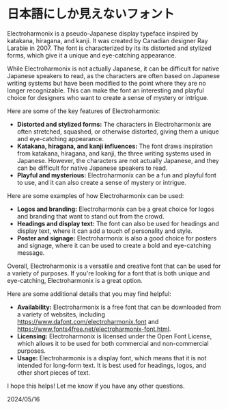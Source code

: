 <h1>日本語にしか見えないフォント</h1>
<p>
Electroharmonix is a pseudo-Japanese display typeface inspired by
katakana, hiragana, and kanji. It was created by Canadian designer Ray
Larabie in 2007. The font is characterized by its its distorted and
stylized forms, which give it a unique and eye-catching appearance.
</p>
<p>
While Electroharmonix is not actually Japanese, it can be difficult
for native Japanese speakers to read, as the characters are often
based on Japanese writing systems but have been modified to the point
where they are no longer recognizable. This can make the font an
interesting and playful choice for designers who want to create a
sense of mystery or intrigue.
</p>
<p>Here are some of the key features of Electroharmonix:</p>
<ul>
<li>
<strong>Distorted and stylized forms:</strong> The characters in
Electroharmonix are often stretched, squashed, or otherwise
distorted, giving them a unique and eye-catching appearance.
</li>
<li>
<strong>Katakana, hiragana, and kanji influences:</strong> The font
draws inspiration from katakana, hiragana, and kanji, the three
writing systems used in Japanese. However, the characters are not
actually Japanese, and they can be difficult for native Japanese
speakers to read.
</li>
<li>
<strong>Playful and mysterious:</strong> Electroharmonix can be a
fun and playful font to use, and it can also create a sense of
mystery or intrigue.
</li>
</ul>
<p>Here are some examples of how Electroharmonix can be used:</p>
<ul>
<li>
<strong>Logos and branding:</strong> Electroharmonix can be a great
choice for logos and branding that want to stand out from the crowd.
</li>
<li>
<strong>Headings and display text:</strong> The font can also be
used for headings and display text, where it can add a touch of
personality and style.
</li>
<li>
<strong>Poster and signage:</strong> Electroharmonix is also a good
choice for posters and signage, where it can be used to create a
bold and eye-catching message.
</li>
</ul>
<p>
Overall, Electroharmonix is a versatile and creative font that can be
used for a variety of purposes. If you&#39;re looking for a font that
is both unique and eye-catching, Electroharmonix is a great option.
</p>
<p>Here are some additional details that you may find helpful:</p>
<ul>
<li>
<strong>Availability:</strong> Electroharmonix is a free font that
can be downloaded from a variety of websites, including
<a href="https://www.dafont.com/electroharmonix.font"
>https://www.dafont.com/electroharmonix.font</a
>
and
<a href="https://www.fonts4free.net/electroharmonix-font.html"
>https://www.fonts4free.net/electroharmonix-font.html</a
>.
</li>
<li>
<strong>Licensing:</strong> Electroharmonix is licensed under the
Open Font License, which allows it to be used for both commercial
and non-commercial purposes.
</li>
<li>
<strong>Usage:</strong> Electroharmonix is a display font, which
means that it is not intended for long-form text. It is best used
for headings, logos, and other short pieces of text.
</li>
</ul>
<p>I hope this helps! Let me know if you have any other questions.</p>
<date>2024/05/16</date>